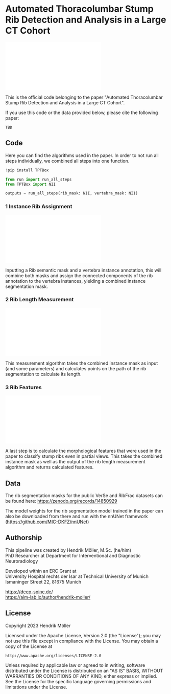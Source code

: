 # Automated Thoracolumbar Stump Rib Detection and Analysis in a Large CT Cohort

![pipeline_process](rib-segmentation/figures/img_graphical_abstract.pdf?raw=true)

This is the official code belonging to the paper "Automated Thoracolumbar Stump Rib Detection and Analysis in a Large CT Cohort".

If you use this code or the data provided below, please cite the following paper:
```
TBD
```


## Code

Here you can find the algorithms used in the paper. In order to not run all steps individually, we combined all steps into one function.
```python
!pip install TPTBox

from run import run_all_steps
from TPTBox import NII

outputs = run_all_steps(rib_mask: NII, vertebra_mask: NII)
```

### 1 Instance Rib Assignment

![seginstance](rib-segmentation/figures/img_seginstance-v2.pdf?raw=true)

Inputting a Rib semantic mask and a vertebra instance annotation, this will combine both masks and assign the connected components of the rib annotation to the vertebra instances, yielding a combined instance segmentation mask.

### 2 Rib Length Measurement

![seglen](rib-segmentation/figures/img_riblen_algo.pdf?raw=true)

This measurement algorithm takes the combined instance mask as input (and some parameters) and calculates points on the path of the rib segmentation to calculate its length.


### 3 Rib Features

![segfeatures](rib-segmentation/figures/img_ribfeatures.pdf?raw=true)

A last step is to calculate the morphological features that were used in the paper to classify stump ribs even in partial views.
This takes the combined instance mask as well as the output of the rib length measurement algorithm and returns calculated features.


## Data

The rib segmentation masks for the public VerSe and RibFrac datasets can be found here: https://zenodo.org/records/14850929

The model weights for the rib segmentation model trained in the paper can also be downloaded from there and run with the nnUNet framework (https://github.com/MIC-DKFZ/nnUNet)



## Authorship

This pipeline was created by Hendrik Möller, M.Sc. (he/him)<br>
PhD Researcher at Department for Interventional and Diagnostic Neuroradiology

Developed within an ERC Grant at<br>
University Hospital rechts der Isar at Technical University of Munich<br>
Ismaninger Street 22, 81675 Munich

https://deep-spine.de/<br>
https://aim-lab.io/author/hendrik-moller/


## License

Copyright 2023 Hendrik Möller

Licensed under the Apache License, Version 2.0 (the "License");
you may not use this file except in compliance with the License.
You may obtain a copy of the License at

    http://www.apache.org/licenses/LICENSE-2.0

Unless required by applicable law or agreed to in writing, software
distributed under the License is distributed on an "AS IS" BASIS,
WITHOUT WARRANTIES OR CONDITIONS OF ANY KIND, either express or implied.
See the License for the specific language governing permissions and
limitations under the License.
